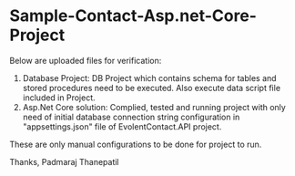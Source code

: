# Sample-Contact-Asp.net-Core-Project

Below are uploaded files for verification:
1. Database Project: 
	DB Project which contains schema for tables and stored procedures need to be executed.
	Also execute data script file included in Project.
2. Asp.Net Core solution: 
	Complied, tested and running project with only need of initial database connection string configuration in "appsettings.json" file of EvolentContact.API project.
	
These are only manual configurations to be done for project to run.

Thanks,
Padmaraj Thanepatil
